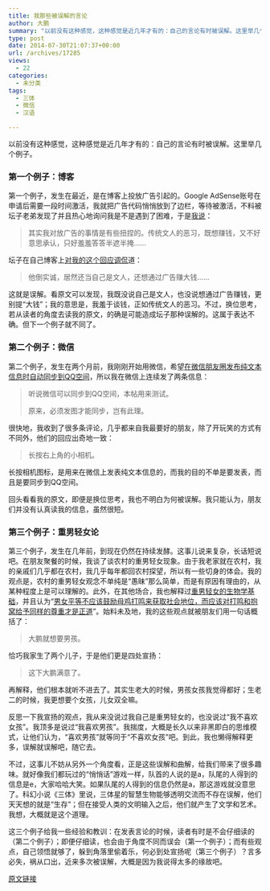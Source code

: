 ```yaml
---
title: 我那些被误解的言论
author: 大鹏
summary: "以前没有这种感觉，这种感觉是近几年才有的：自己的言论有时被误解。这里举几个例子。"
type: post
date: 2014-07-30T21:07:37+00:00
url: /archives/17285
views:
  - 22
categories:
  - 未分类
tags:
  - 三体
  - 微信
  - 汉语

---
```

以前没有这种感觉，这种感觉是近几年才有的：自己的言论有时被误解。这里举几个例子。

### 第一个例子：博客

第一个例子，发生在最近，是在博客上投放广告引起的。Google AdSense账号在申请后需要一段时间激活，我就把广告代码悄悄放到了边栏，等待被激活，不料被坛子老弟发现了并且热心地询问我是不是遇到了困难，于是[我说][1]：

> 其实我对放广告的事情是有些扭捏的。传统文人的恶习，既想赚钱，又不好意思承认，只好羞羞答答半遮半掩……

坛子在自己博客上[对我的这个回应调侃][2]道：

> 他倒实诚，居然还当自己是文人，还想通过广告赚大钱&#8230;&#8230;

这就是误解。看原文可以发现，我既没说自己是文人，也没说想通过广告赚钱，更别提“大钱”；我的意思是，我羞于谈钱，正如传统文人的恶习。不过，换位思考，若从读者的角度去读我的原文，的确是可能造成坛子那种误解的。这属于表达不确。但下一个例子就不同了。

### 第二个例子：微信

第二个例子，发生在两个月前，我刚刚开始用微信，希望[在微信朋友圈发布纯文本信息时自动同步到QQ空间][3]，所以我在微信上连续发了两条信息：

> 听说微信可以同步到QQ空间，本帖用来测试。
> 
> 原来，必须发图才能同步，岂有此理。

很快地，我收到了很多条评论，几乎都来自我最要好的朋友，除了开玩笑的方式有不同外，他们的回应出奇地一致：

> 长按右上角的小相机。

长按相机图标，是用来在微信上发表纯文本信息的，而我的目的不单是要发表，而且是要同步到QQ空间。

回头看看我的原文，即便是换位思考，我也不明白为何被误解。我只能认为，朋友们并没有认真读我的信息，虽然很短。

### 第三个例子：重男轻女论

第三个例子，发生在几年前，到现在仍然在持续发酵。这事儿说来复杂，长话短说吧。在朋友聚餐的时候，我谈了谈农村的重男轻女现象。由于我老家就在农村，我的亲戚们几乎都在农村，我几乎每年都回农村探望，所以有一些切身的体会。我的观点是，农村的重男轻女观念不单纯是“愚昧”那么简单，而是有原因有理由的，从某种程度上是可以理解的。此外，在其他场合，我也解释过[重男轻女的生物学基础][4]，并且认为“[男女平等不应该鼓励母鸡打鸣来获取社会地位，而应该对打鸣和抱窝给予同样的尊重才是正道][5]”。始料未及地，我的这些观点就被朋友们用一句话概括了：

> 大鹏就想要男孩。

恰巧我家生了两个儿子，于是他们更是四处宣扬：

> 这下大鹏满意了。

再解释，他们根本就听不进去了。其实生老大的时候，男孩女孩我觉得都好；生老二的时候，我更想要个女孩，儿女双全嘛。

反思一下我宣扬的观点，我从来没说过我自己是重男轻女的，也没说过“我不喜欢女孩”。我顶多是说过“我喜欢男孩”。我揣度，大概是长久以来非黑即白的思维模式，让他们认为，“喜欢男孩”就等同于“不喜欢女孩”吧。到此，我也懒得解释更多，误解就误解吧，随它去。

不过，这事儿不妨从另外一个角度看，正是这些误解和曲解，给我们带来了很多趣味。就好像我们都玩过的“悄悄话”游戏一样，队首的人说的是a，队尾的人得到的信息是e，大家哈哈大笑。如果队尾的人得到的信息仍然是a，那这游戏就没意思了。科幻小说《三体》里说，三体星的智慧生物能够透明交流而不存在误解，他们天天想的就是“生存”；但在接受人类的文明输入之后，他们就产生了文学和艺术。我想，大概就是这个道理。

这三个例子给我一些经验和教训：在发表言论的时候，读者有时是不会仔细读的（第二个例子）；即便仔细读，也会由于角度不同而误会（第一个例子）；而有些观点，自己领悟就够了，躲到角落里偷着乐，何必到处宣扬呢（第三个例子）？言多必失，祸从口出，近来多次被误解，大概是因为我说得太多的缘故吧。

 [1]: http://pzhao.org/archives/17230#comment-6667
 [2]: https://tumutanzi.com/archives/12836
 [3]: http://pzhao.org/archives/17159
 [4]: http://pzhao.org/archives/12193
 [5]: http://pzhao.org/archives/13233

[原文链接](http://dapengde.com/archives/17285)

